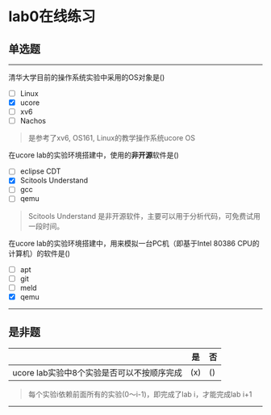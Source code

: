 # lab0在线练习

## 单选题

---

清华大学目前的操作系统实验中采用的OS对象是()

- [ ] Linux
- [x] ucore
- [ ] xv6
- [ ] Nachos

> 是参考了xv6, OS161, Linux的教学操作系统ucore OS

在ucore lab的实验环境搭建中，使用的**非开源**软件是()

- [ ] eclipse CDT
- [x] Scitools Understand
- [ ] gcc
- [ ] qemu

>  Scitools Understand 是非开源软件，主要可以用于分析代码，可免费试用一段时间。

在ucore lab的实验环境搭建中，用来模拟一台PC机（即基于Intel 80386 CPU的计算机）的软件是()

- [ ] apt
- [ ] git
- [ ] meld
- [x] qemu

---

## 是非题

|                  | 是 | 否 |
| ---------------- | ---- | --- |
ucore lab实验中8个实验是否可以不按顺序完成|(x)|()|

> 每个实验i依赖前面所有的实验(0～i-1)，即完成了lab i，才能完成lab i+1

---

